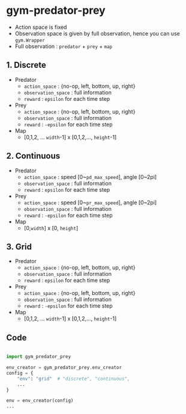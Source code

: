 # gym-predator-prey

* Action space  is fixed 
* Observation space is given by full observation, hence you can use `gym.Wrapper`
* Full observation : `predator` + `prey` + `map`

## 1. Discrete 

* Predator 
  * `action_space` : {no-op, left, bottom, up, right}
  * `observation_space` : full information
  * `reward`  : `epsilon` for each time step 
* Prey
  * `action_space` : {no-op, left, bottom, up, right}
  * `observation_space` : full information
  * `reward`  : `-epsilon` for each time step 
* Map 
  * [0,1,2, ... `width`-1] x [0,1,2,..., `height`-1]


## 2. Continuous

* Predator 
  * `action_space` : speed [0~`pd_max_speed`], angle [0~2pi]
  * `observation_space` : full information
  * `reward`  : `epsilon` for each time step 
* Prey
  * `action_space` : speed [0~`pr_max_speed`], angle [0~2pi]
  * `observation_space` : full information
  * `reward`  : `-epsilon` for each time step 
* Map 
  * [0,`width`] x [0, `height`]


## 3. Grid 
* Predator 
  * `action_space` : {no-op, left, bottom, up, right}
  * `observation_space` : full information
  * `reward`  : `epsilon` for each time step 
* Prey
  * `action_space` : {no-op, left, bottom, up, right}
  * `observation_space` : full information
  * `reward`  : `-epsilon` for each time step 
* Map 
  * [0,1,2, ... `width`-1] x [0,1,2,..., `height`-1]


## Code 

```python

import gym_predator_prey

env_creator = gym_predator_prey.env_creator
config = {
    "env": "grid"  # "discrete", "continuous",
    ...
}

env = env_creator(config)
...

```